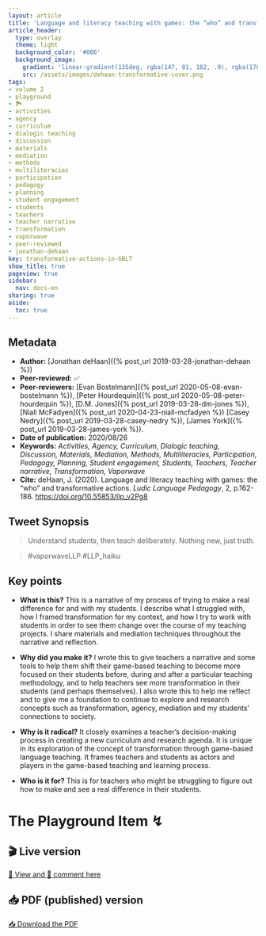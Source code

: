 ```yaml
---
layout: article
title: 'Language and literacy teaching with games: the “who” and transformative actions'
article_header:
  type: overlay
  theme: light
  background_color: '#000'
  background_image:
    gradient: 'linear-gradient(135deg, rgba(147, 81, 182, .9), rgba(178, 236, 145, .9))'
    src: /assets/images/dehaan-transformative-cover.png
tags:
- volume 2
- playground
- 🏞
- activities
- agency
- curriculum
- dialogic teaching
- discussion
- materials
- mediation
- methods
- multiliteracies
- participation
- pedagogy
- planning
- student engagement
- students
- teachers
- teacher narrative
- transformation
- vaporwave
- peer-reviewed
- jonathan-dehaan
key: transformative-actions-in-GBLT
show_title: true
pageview: true
sidebar:
  nav: docs-en
sharing: true
aside:
  toc: true
---
```


<!--more-->

<meta name="citation_title" content="Language and literacy teaching with games: the “who” and transformative actions">
<meta name="citation_author" content="deHaan, Jonathan">
<meta name="citation_publication_date" content="2020/08/26">
<meta name="citation_journal_title" content="Ludic Language Pedagogy">
<meta name="citation_volume" content="2">
<meta name="citation_firstpage" content="162">
<meta name="citation_lastpage" content="186">
<meta name="citation_pdf_url" content="http://www.llpjournal.org/assets/publication-pdfs/dehaan-the-who-and-transformative-actions-of-teaching-with-games.pdf">

## Metadata

- **Author:** [Jonathan deHaan]({% post_url 2019-03-28-jonathan-dehaan %})
- **Peer-reviewed:** ✅
- **Peer-reviewers:** [Evan Bostelmann]({% post_url 2020-05-08-evan-bostelmann %}), [Peter Hourdequin]({% post_url 2020-05-08-peter-hourdequin %}), [D.M. Jones]({% post_url 2019-03-28-dm-jones %}), [Niall McFadyen]({% post_url 2020-04-23-niall-mcfadyen %}) [Casey Nedry]({% post_url 2019-03-28-casey-nedry %}), [James York]({% post_url 2019-03-28-james-york %}).
- **Date of publication:** 2020/08/26
- **Keywords:** *Activities, Agency, Curriculum, Dialogic teaching, Discussion, Materials, Mediation, Methods, Multiliteracies, Participation, Pedagogy, Planning, Student engagement, Students, Teachers, Teacher narrative, Transformation, Vaporwave*
- **Cite:** deHaan, J. (2020). Language and literacy teaching with games: the “who” and transformative actions. *Ludic Language Pedagogy*, 2, p.162-186. https://doi.org/10.55853/llp_v2Pg8

## Tweet Synopsis 

> Understand students,
> then teach deliberately.
> Nothing new, just truth.

> #vaporwaveLLP #LLP_haiku


## Key points

- **What is this?** This is a narrative of my process of trying to make a real difference for and with my students. I describe what I struggled with, how I framed transformation for my context, and how I try to work with students in order to see them change over the course of my teaching projects. I share materials and mediation techniques throughout the narrative and reflection.
  
- **Why did you make it?** I wrote this to give teachers a narrative and some tools to help them shift their game-based teaching to become more focused on their students before, during and after a particular teaching methodology, and to help teachers see more transformation in their students (and perhaps themselves). I also wrote this to help me reflect and to give me a foundation to continue to explore and research concepts such as transformation, agency, mediation and my students’ connections to society.
    
- **Why is it radical?** It closely examines a teacher’s decision-making process in creating a new curriculum and research agenda. It is unique in its exploration of the concept of transformation through game-based language teaching. It frames teachers and students as actors and players in the game-based teaching and learning process.

- **Who is it for?** This is for teachers who might be struggling to figure out how to make and see a real difference in their students.


# The Playground Item ↯

## 🎬 Live version

<a class="button button--success button--rounded button--lg" href="https://docs.google.com/document/d/1oDDX2-OKHXq7QckCfHrrg3QUc_aZ2VhxX4-EZFP2P64/edit?usp=sharing">👀 View and 📝 comment here </a> 

## 📥 PDF (published) version

<a class="button button--action button--rounded button--lg" href="/assets/publication-pdfs/dehaan-the-who-and-transformative-actions-of-teaching-with-games.pdf"><i class="fas fa-file-download"></i> 📥 Download the PDF </a>
